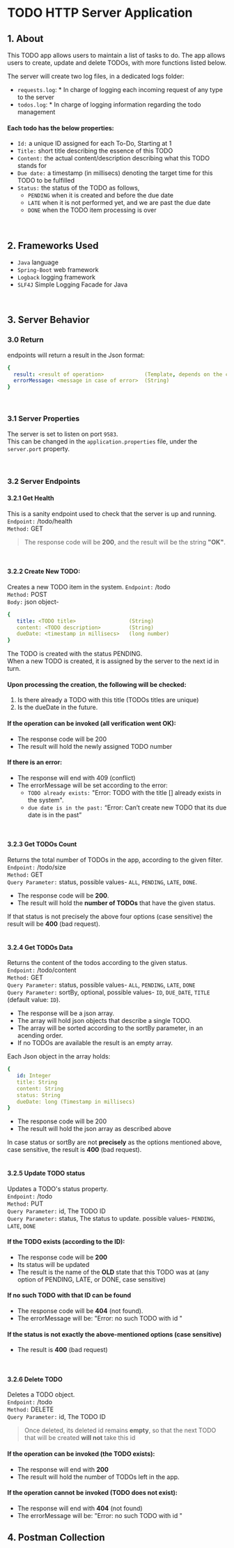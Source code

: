 # TODO HTTP Server Application

## 1. About
This TODO app allows users to maintain a list of tasks to do. The app allows users to create, update and delete TODOs, with more functions listed below.   

The server will create two log files, in a dedicated logs folder:
* `requests.log`:
      * In charge of logging each incoming request of any type to the server
* `todos.log`:
      * In charge of logging information regarding the todo management
#### Each todo has the below properties:
* `Id:` a unique ID assigned for each To-Do, Starting at 1
* `Title:` short title describing the essence of this TODO
* `Content:` the actual content/description describing what this TODO stands for
* `Due date:` a timestamp (in millisecs) denoting the target time for this TODO to be fulfilled
* `Status:` the status of the TODO as follows,
    * `PENDING` when it is created and before the due date
    * `LATE`    when it is not performed yet, and we are past the due date
    * `DONE`    when the TODO item processing is over
<br />

## 2. Frameworks Used
* `Java` language
* `Spring-Boot` web framework
* `Logback` logging framework
* `SLF4J` Simple Logging Facade for Java
<br />

## 3. Server Behavior
### 3.0 Return
endpoints will return a result in the Json format:
```yaml
{
  result: <result of operation>             (Template, depends on the context)
  errorMessage: <message in case of error>  (String)
}
```
<br />

### 3.1 Server Properties
The server is set to listen on port `9583`.  
This can be changed in the `application.properties` file, under the `server.port` property.
<br />   
<br />

### 3.2 Server Endpoints
#### 3.2.1 Get Health
This is a sanity endpoint used to check that the server is up and running.  
`Endpoint:` /todo/health  
`Method:` GET  
> The response code will be **200**, and the result will be the string **"OK"**.   
<br />

#### 3.2.2 Create New TODO:
Creates a new TODO item in the system.
`Endpoint:` /todo   
`Method:` POST   
`Body:` json object-   
```yaml
{
   title: <TODO title>                 (String)
   content: <TODO description>         (String)
   dueDate: <timestamp in millisecs>   (long number)
}
```
The TODO is created with the status PENDING.   
When a new TODO is created, it is assigned by the server to the next id in turn.    

#### Upon processing the creation, the following will be checked:   
1. Is there already a TODO with this title (TODOs titles are unique)
2. Is the dueDate in the future.   

#### If the operation can be invoked (all verification went OK): 
* The response code will be 200
* The result will hold the newly assigned TODO number

#### If there is an error:   
*  The response will end with 409 (conflict)
*  The errorMessage will be set according to the error:
      * `TODO already exists:` "Error: TODO with the title [<TODO title>] already exists in the system".  
      * `due date is in the past:` “Error: Can’t create new TODO that its due date is in the past”
<br />  
 
#### 3.2.3 Get TODOs Count
Returns the total number of TODOs in the app, according to the given filter.   
`Endpoint:` /todo/size   
`Method:` GET   
`Query Parameter:` status, possible values- `ALL`, `PENDING`, `LATE`, `DONE`.   
   
* The response code will be **200**.
* The result will hold the **number of TODOs** that have the given status.   

If that status is not precisely the above four options (case sensitive) the result will be **400** (bad request).   
<br />   

#### 3.2.4 Get TODOs Data
Returns the content of the todos according to the given status.    
`Endpoint:` /todo/content   
`Method:` GET   
`Query Parameter:` status, possible values- `ALL`, `PENDING`, `LATE`, `DONE`   
`Query Parameter:` sortBy, optional, possible values- `ID`, `DUE_DATE`, `TITLE` (default value: `ID`).   
   
* The response will be a json array.   
* The array will hold json objects that describe a single TODO.  
* The array will be sorted according to the sortBy parameter, in an acending order.
* If no TODOs are available the result is an empty array.
   
Each Json object in the array holds:
```yaml
{
   id: Integer
   title: String
   content: String
   status: String
   dueDate: long (Timestamp in millisecs)
}
```

* The response code will be 200
* The result will hold the json array as described above

In case status or sortBy are not **precisely** as the options mentioned above, case sensitive, the result is **400** (bad request).   
<br />

#### 3.2.5 Update TODO status
Updates a TODO's status property.   
`Endpoint:` /todo  
`Method:` PUT  
`Query Parameter:` id, The TODO ID  
`Query Parameter:` status, The status to update. possible values- `PENDING`, `LATE`, `DONE`  
   
#### If the TODO exists (according to the ID):
* The response code will be **200**   
* Its status will be updated
* The result is the name of the **OLD** state that this TODO was at (any option of PENDING, LATE, or DONE, case sensitive)

#### If no such TODO with that ID can be found
* The response code will be **404** (not found).
* The errorMessage will be: "Error: no such TODO with id <todo number>"
   
#### If the status is not exactly the above-mentioned options (case sensitive)
* The result is **400** (bad request)
<br />
  
#### 3.2.6 Delete TODO
Deletes a TODO object.   
`Endpoint:` /todo  
`Method:` DELETE  
`Query Parameter:` id, The TODO ID   
   
> Once deleted, its deleted id remains **empty**, so that the next TODO that will be created **will not** take this id  
   
#### If the operation can be invoked (the TODO exists):
* The response will end with **200**
* The result will hold the number of TODOs left in the app.

#### If the operation cannot be invoked (TODO does not exist):
* The response will end with **404** (not found)
* The errorMessage will be: "Error: no such TODO with id <todo number>"
   
## 4. Postman Collection
<a href="PostmanCollectionDownload" target="https://idan-sh.github.io/Todo-Java-Server/TODO%20Server%20Test-Run.postman_collection.json" />
   
